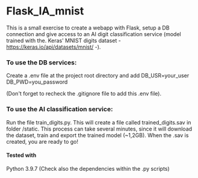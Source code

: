 # Flask_IA_mnist

This is a small exercise to create a webapp with Flask, setup a DB connection and give access to an AI digit classification service (model trained with the. Keras'
MNIST digits dataset - https://keras.io/api/datasets/mnist/ -).

### To use the DB services:

Create a .env file at the project root directory and add
DB_USR=your_user
DB_PWD=you_password

(Don't forget to recheck the .gitignore file to add this .env file).

### To use the AI classification service:

Run the file train_digits.py. This will create a file called trained_digits.sav in folder /static.
This process can take several minutes, since it will download the dataset, train and export the trained model (~1,2GB).
When the .sav is created, you are ready to go!

#### Tested with

Python 3.9.7
(Check also the dependencies within the .py scripts)
